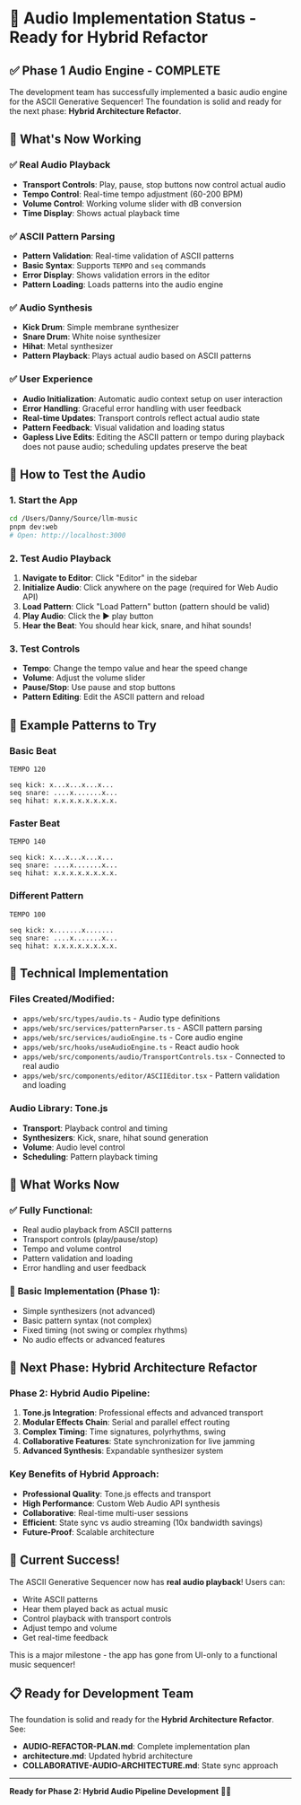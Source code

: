 # 🎵 Audio Implementation Status - Ready for Hybrid Refactor

## ✅ **Phase 1 Audio Engine - COMPLETE**

The development team has successfully implemented a basic audio engine for the ASCII Generative Sequencer! The foundation is solid and ready for the next phase: **Hybrid Architecture Refactor**.

## 🎯 **What's Now Working**

### ✅ **Real Audio Playback**
- **Transport Controls**: Play, pause, stop buttons now control actual audio
- **Tempo Control**: Real-time tempo adjustment (60-200 BPM)
- **Volume Control**: Working volume slider with dB conversion
- **Time Display**: Shows actual playback time

### ✅ **ASCII Pattern Parsing**
- **Pattern Validation**: Real-time validation of ASCII patterns
- **Basic Syntax**: Supports `TEMPO` and `seq` commands
- **Error Display**: Shows validation errors in the editor
- **Pattern Loading**: Loads patterns into the audio engine

### ✅ **Audio Synthesis**
- **Kick Drum**: Simple membrane synthesizer
- **Snare Drum**: White noise synthesizer
- **Hihat**: Metal synthesizer
- **Pattern Playback**: Plays actual audio based on ASCII patterns

### ✅ **User Experience**
- **Audio Initialization**: Automatic audio context setup on user interaction
- **Error Handling**: Graceful error handling with user feedback
- **Real-time Updates**: Transport controls reflect actual audio state
- **Pattern Feedback**: Visual validation and loading status
 - **Gapless Live Edits**: Editing the ASCII pattern or tempo during playback does not pause audio; scheduling updates preserve the beat

## 🎵 **How to Test the Audio**

### **1. Start the App**
```bash
cd /Users/Danny/Source/llm-music
pnpm dev:web
# Open: http://localhost:3000
```

### **2. Test Audio Playback**
1. **Navigate to Editor**: Click "Editor" in the sidebar
2. **Initialize Audio**: Click anywhere on the page (required for Web Audio API)
3. **Load Pattern**: Click "Load Pattern" button (pattern should be valid)
4. **Play Audio**: Click the ▶️ play button
5. **Hear the Beat**: You should hear kick, snare, and hihat sounds!

### **3. Test Controls**
- **Tempo**: Change the tempo value and hear the speed change
- **Volume**: Adjust the volume slider
- **Pause/Stop**: Use pause and stop buttons
- **Pattern Editing**: Edit the ASCII pattern and reload

## 🎼 **Example Patterns to Try**

### **Basic Beat**
```
TEMPO 120

seq kick: x...x...x...x...
seq snare: ....x.......x...
seq hihat: x.x.x.x.x.x.x.x.
```

### **Faster Beat**
```
TEMPO 140

seq kick: x...x...x...x...
seq snare: ....x.......x...
seq hihat: x.x.x.x.x.x.x.x.
```

### **Different Pattern**
```
TEMPO 100

seq kick: x.......x.......
seq snare: ....x.......x...
seq hihat: x.x.x.x.x.x.x.x.
```

## 🔧 **Technical Implementation**

### **Files Created/Modified**:
- `apps/web/src/types/audio.ts` - Audio type definitions
- `apps/web/src/services/patternParser.ts` - ASCII pattern parsing
- `apps/web/src/services/audioEngine.ts` - Core audio engine
- `apps/web/src/hooks/useAudioEngine.ts` - React audio hook
- `apps/web/src/components/audio/TransportControls.tsx` - Connected to real audio
- `apps/web/src/components/editor/ASCIIEditor.tsx` - Pattern validation and loading

### **Audio Library**: Tone.js
- **Transport**: Playback control and timing
- **Synthesizers**: Kick, snare, hihat sound generation
- **Volume**: Audio level control
- **Scheduling**: Pattern playback timing

## 🎯 **What Works Now**

### ✅ **Fully Functional**:
- Real audio playback from ASCII patterns
- Transport controls (play/pause/stop)
- Tempo and volume control
- Pattern validation and loading
- Error handling and user feedback

### 🚧 **Basic Implementation** (Phase 1):
- Simple synthesizers (not advanced)
- Basic pattern syntax (not complex)
- Fixed timing (not swing or complex rhythms)
- No audio effects or advanced features

## 🚀 **Next Phase: Hybrid Architecture Refactor**

### **Phase 2: Hybrid Audio Pipeline**:
1. **Tone.js Integration**: Professional effects and advanced transport
2. **Modular Effects Chain**: Serial and parallel effect routing
3. **Complex Timing**: Time signatures, polyrhythms, swing
4. **Collaborative Features**: State synchronization for live jamming
5. **Advanced Synthesis**: Expandable synthesizer system

### **Key Benefits of Hybrid Approach**:
- **Professional Quality**: Tone.js effects and transport
- **High Performance**: Custom Web Audio API synthesis
- **Collaborative**: Real-time multi-user sessions
- **Efficient**: State sync vs audio streaming (10x bandwidth savings)
- **Future-Proof**: Scalable architecture

## 🎉 **Current Success!**

The ASCII Generative Sequencer now has **real audio playback**! Users can:
- Write ASCII patterns
- Hear them played back as actual music
- Control playback with transport controls
- Adjust tempo and volume
- Get real-time feedback

This is a major milestone - the app has gone from UI-only to a functional music sequencer!

## 📋 **Ready for Development Team**

The foundation is solid and ready for the **Hybrid Architecture Refactor**. See:
- **AUDIO-REFACTOR-PLAN.md**: Complete implementation plan
- **architecture.md**: Updated hybrid architecture
- **COLLABORATIVE-AUDIO-ARCHITECTURE.md**: State sync approach

---

**Ready for Phase 2: Hybrid Audio Pipeline Development** 🎵✨

